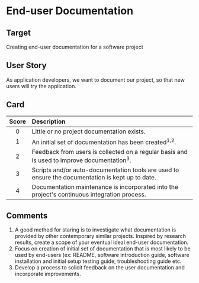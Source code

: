 # End-user Documentation

## Target

Creating end-user documentation for a software project

## User Story

As application developers, we want to document our project, so that new users will try the application.

## Card

| Score         | Description |
| :-------------: | :------------- |
| 0 | Little or no project documentation exists. |
| 1 | An initial set of documentation has been created<sup>1,2</sup>. |
| 2 | Feedback from users is collected on a regular basis and is used to improve documentation<sup>3</sup>.  |
| 3 | Scripts and/or auto-documentation tools are used to ensure the documentation is kept up to date. |
| 4 | Documentation maintenance is incorporated into the project's continuous integration process. |

## Comments

1. A good method for staring is to investigate what documentation is provided by other contemporary similar projects. 
Inspired by research results, create a scope of your eventual ideal end-user documentation.
2. Focus on creation of initial set of documentation that is most likely to be used by end-users (ex: README, software 
introduction guide, software installation and initial setup testing guide, troubleshooting guide etc.
3. Develop a process to solicit feedback on the user documentation and incorporate improvements.
